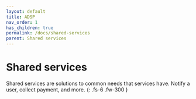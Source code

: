```yaml
---
layout: default
title: ADSP
nav_order: 1
has_children: true
permalink: /docs/shared-services
parent: Shared services
---
```


# Shared services

Shared services are solutions to common needs that services have. Notify a user, collect payment, and more.
{: .fs-6 .fw-300 }
